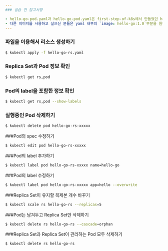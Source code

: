 ```yaml
---
### 실습 전 참고사항

- hello-go-pod.yaml과 hello-go-pod.yaml은 first-step-of-k8s에서 만들었던 hello-go:1.0을 필요로 합니다.
- 다른 이미지를 사용하고 싶으신 분들은 yaml 내부의 `image: hello-go:1.0`부분을 원하는 이미지 파일 이름으로 수정하시면 됩니다.
---
```


### 파일을 이용해서 리소스 생성하기

```bash
$ kubectl apply -f hello-go-rs.yaml
```

### Replica Set과 Pod 정보 확인

```bash
$ kubectl get rs,pod
```

### Pod의 label을 포함한 정보 확인

```bash
$ kubectl get rs,pod --show-labels
```

### 실행중인 Pod 삭제하기

```bash
$ kubectl delete pod hello-go-rs-xxxxx
```

###Pod의 spec 수정하기

```bash
$ kubectl edit pod hello-go-rs-xxxxx
```

###Pod의 label 추가하기

```bash
$ kubectl label pod hello-go-rs-xxxxx name=hello-go
```

###Pod의 label 수정하기

```bash
$ kubectl label pod hello-go-rs-xxxxx app=hello --overwrite
```

###Replica Set이 유지할 복제본 개수 바꾸기

```bash
$ kubectl scale rs hello-go-rs --replicas=5
```

###Pod는 남겨두고 Replica Set만 삭제하기

```bash
$ kubectl delete rs hello-go-rs --cascade=orphan
```

###Replica Set과 Replica Set이 관리하는 Pod 모두 삭제하기

```bash
$ kubectl delete rs hello-go-rs
```
